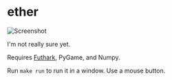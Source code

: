 # ether

![Screenshot](http://hongabar.org/~niels/ether0.png)

I'm not really sure yet.

Requires [Futhark](http://futhark-lang.org), PyGame, and Numpy.

Run `make run` to run it in a window.  Use a mouse button.
